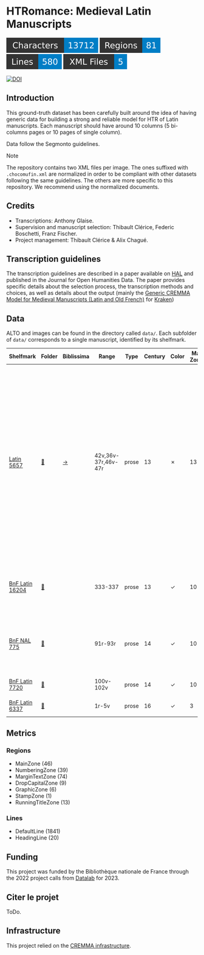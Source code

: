 HTRomance: Medieval Latin Manuscripts
=====================
![characters badge](badges/characters.svg) ![regions badge](badges/regions.svg) ![lines badge](badges/lines.svg) ![files badge](badges/files.svg)

[![DOI](https://zenodo.org/badge/DOI/10.5281/zenodo.8288817.svg)](https://doi.org/10.5281/zenodo.8288817)

<!-- Custom Zone -->

## Introduction

This ground-truth dataset has been carefully built around the idea of having generic data for building a strong and reliable model for HTR of Latin manuscripts. Each manuscript should have around 10 columns (5 bi-columns pages or 10 pages of single column).

Data follow the Segmonto guidelines.

> [!NOTE]
> The repository contains two XML files per image. The ones suffixed with `.chocomufin.xml` are normalized in order to be compliant with other datasets following the same guidelines. The others are more specific to this repository. We recommend using the normalized documents.


## Credits

- Transcriptions: Anthony Glaise.
- Supervision and manuscript selection: Thibault Clérice, Federic Boschetti, Franz Fischer.
- Project management: Thibault Clérice & Alix Chagué.

<!-- Rien ne doit être modifié manuellement après la balise Start Auto -->

<!-- Start Auto -->

## Transcription guidelines

The transcription guidelines are described in a paper available on [HAL](https://hal-enc.archives-ouvertes.fr/hal-03828353) and published in the Journal for Open Humanities Data. The paper provides specific details about the selection process, the transcription methods and choices, as well as details about the output (mainly the [Generic CREMMA Model for Medieval Manuscripts (Latin and Old French)](https://zenodo.org/record/7234166#.Y7f69afMJhE) for [Kraken](https://kraken.re))

## Data

ALTO and images can be found in the directory called `data/`. Each subfolder of `data/` corresponds to a 
single manuscript, identified by its shelfmark.

<!-- BeginTable -->

| Shelfmark                                                                                     | Folder                                                 | Biblissima                                    | Range               | Type   |   Century | Color   |   Main Zones |   Lines |   Characters | Genre              | Content                                                                                                                                                                                                                                                                                                                         |
|-----------------------------------------------------------------------------------------------|--------------------------------------------------------|-----------------------------------------------|---------------------|--------|-----------|---------|--------------|---------|--------------|--------------------|---------------------------------------------------------------------------------------------------------------------------------------------------------------------------------------------------------------------------------------------------------------------------------------------------------------------------------|
| [Latin 5657](https://gallica.bnf.fr/ark:/12148/btv1b10039103d)                                | [🔗](../htromance/medieval-latin/data/latin-5657)      | [→](https://data.biblissima.fr/entity/Q64650) | 42v,36v-37r,46v-47r | prose  |        13 | ✗       |           13 |     152 |         7253 | Cartulaire         | Charte de Renaud Musavène (f42v); Don d'une maison par Mathieu II (f36v); Philippe de Beaumont & Don de la mairie de Champagne par Jehan (f37r); Don d'Hémery Aladent (fin), (?), Bouchard VI de Montmorency (46v); Le Culte de Saint Guillaume établi à Pontoise, Concession par l'abbé de S. Denis du fief de Teleuse (f47r); |
| [BnF Latin 16204](https://gallica.bnf.fr/ark:/12148/btv1b52504905c)                           | [🔗](../htromance/medieval-latin/data/bnf-latin-16204) |                                               | 333-337             | prose  |        13 | ✓       |           10 |     462 |        15854 | prose (astrologie) | Albumasar, Tractatus revolutione annorum mundi (De Experimentis); Albumasar, Flores                                                                                                                                                                                                                                             |
| [BnF NAL 775](https://gallica.bnf.fr/ark:/12148/btv1b52509205f)                               | [🔗](../htromance/medieval-latin/data/bnf-nal-775)     |                                               | 91r-93r             | prose  |        14 | ✓       |           10 |     491 |        14723 | prose              | Legenda aurea, De sancto Petro martyre, De sancto Philippo apostolo, De sancto Iacobo apostolo                                                                                                                                                                                                                                  |
| [BnF Latin 7720](https://gallica.bnf.fr/ark:/12148/btv1b8446940n)                             | [🔗](../htromance/medieval-latin/data/bnf-latin-7720)  |                                               | 100v-102v           | prose  |        14 | ✓       |           10 |     580 |        13711 | prose              | Quintilien, Inst. 11.2.44 seq                                                                                                                                                                                                                                                                                                   |
| [BnF Latin 6337](https://gallica.bnf.fr/ark:/12148/btv1b8452769g/f185.item.r=cicero%20cicero) | [🔗](../htromance/medieval-latin/data/bnf-latin-6337)  |                                               | 1r-5v               | prose  |        16 | ✓       |            3 |     176 |         7779 | prose              | Tusculanarum quaestionum libri quinque                                                                                                                                                                                                                                                                                          |

<!-- EndTable -->

## Metrics

<!-- StartMetric -->

### Regions

- MainZone (46)
- NumberingZone (39)
- MarginTextZone (74)
- DropCapitalZone (9)
- GraphicZone (6)
- StampZone (1)
- RunningTitleZone (13)

### Lines

- DefaultLine (1841)
- HeadingLine (20)

<!-- EndMetric -->

## Funding

This project was funded by the Bibliothèque nationale de France through the 2022 project calls from
[Datalab](https://www.bnf.fr/fr/bnf-datalab) for 2023.

## Citer le projet

ToDo.

## Infrastructure

This project relied on the [CREMMA infrastructure](https://www.dim-map.fr/projets-soutenus/cremma/).

